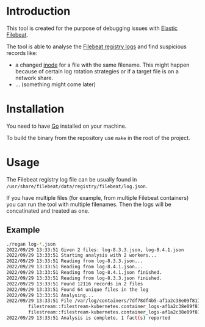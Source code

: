 # Introduction

This tool is created for the purpose of debugging issues with [Elastic Filebeat](https://www.elastic.co/beats/filebeat).

The tool is able to analyse the [Filebeat registry logs](https://www.elastic.co/guide/en/beats/filebeat/current/how-filebeat-works.html#_how_does_filebeat_keep_the_state_of_files) and find suspicious records like:

* a changed [inode](https://en.wikipedia.org/wiki/Inode) for a file with the same filename. This might happen because of certain log rotation strategies or if a target file is on a network share.
* ... (something might come later)

# Installation

You need to have [Go](https://go.dev/learn/) installed on your machine.

To build the binary from the repository use `make` in the root of the project.

# Usage

The Filebeat registry log file can be usually found in `/usr/share/filebeat/data/registry/filebeat/log.json`.

If you have multiple files (for example, from multiple Filebeat containers) you can run the tool with multiple filenames. Then the logs will be concatinated and treated as one.

## Example

```sh
./regan log-*.json
2022/09/29 13:33:51 Given 2 files: log-8.3.3.json, log-8.4.1.json
2022/09/29 13:33:51 Starting analysis with 2 workers...
2022/09/29 13:33:51 Reading from log-8.3.3.json...
2022/09/29 13:33:51 Reading from log-8.4.1.json...
2022/09/29 13:33:51 Reading from log-8.4.1.json finished.
2022/09/29 13:33:51 Reading from log-8.3.3.json finished.
2022/09/29 13:33:51 Found 12116 records in 2 files
2022/09/29 13:33:51 Found 64 unique files in the log
2022/09/29 13:33:51 Analysing...
2022/09/29 13:33:51 File /var/log/containers/7df78df4b5-af1a2c38e09f817c665e58bb1bcc4fa6330ff9496fb83fdb1d56e976162f73f7.log has multiple keys in the registry:
        filestream::filestream-kubernetes.container_logs-af1a2c38e09f817c665e58bb1bcc4fa6330ff9496fb83fdb1d56e976162f73f7::native::247584613-64768
        filestream::filestream-kubernetes.container_logs-af1a2c38e09f817c665e58bb1bcc4fa6330ff9496fb83fdb1d56e976162f73f7::native::247548407-64768
2022/09/29 13:33:51 Analysis is complete, 1 fact(s) reported
```
